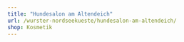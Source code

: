 ```yaml
---
title: "Hundesalon am Altendeich"
url: /wurster-nordseekueste/hundesalon-am-altendeich/
shop: Kosmetik
---
```

